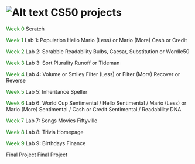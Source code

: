 # ![Alt text](https://pll.harvard.edu/themes/custom/twel_scholar/favicon.ico) CS50 projects

<span style='color: #008000;'>Week 0</span>
 Scratch
 
<span style='color: #008000;'>Week 1</span>
 Lab 1: Population
 Hello
 Mario (Less) or Mario (More)
 Cash or Credit

<span style='color: #008000;'>Week 2</span>
 Lab 2: Scrabble
 Readability
 Bulbs, Caesar, Substitution or Wordle50

<span style='color: #008000;'>Week 3</span>
 Lab 3: Sort
 Plurality
 Runoff or Tideman

<span style='color: #008000;'>Week 4</span>
 Lab 4: Volume or Smiley
 Filter (Less) or Filter (More)
 Recover or Reverse


<span style='color: #008000;'>Week 5</span>
 Lab 5: Inheritance
 Speller

<span style='color: #008000;'>Week 6</span>
 Lab 6: World Cup
 Sentimental / Hello
 Sentimental / Mario (Less) or Mario (More)
 Sentimental / Cash or Credit
 Sentimental / Readability
 DNA

<span style='color: #008000;'>Week 7</span>
 Lab 7: Songs
 Movies
 Fiftyville

<span style='color: #008000;'>Week 8</span>
 Lab 8: Trivia
 Homepage

<span style='color: #008000;'>Week 9</span>
 Lab 9: Birthdays
 Finance

Final Project
 Final Project
